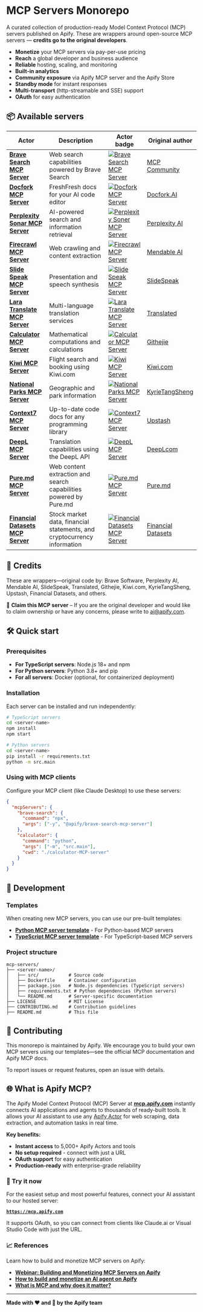 # MCP Servers Monorepo

A curated collection of production-ready Model Context Protocol (MCP) servers published on Apify. These are wrappers around open-source MCP servers — **credits go to the original developers**.

- **Monetize** your MCP servers via pay-per-use pricing
- **Reach** a global developer and business audience
- **Reliable** hosting, scaling, and monitoring
- **Built-in analytics**
- **Community exposure** via Apify MCP server and the Apify Store
- **Standby mode** for instant responses
- **Multi-transport** (http-streamable and SSE) support
- **OAuth** for easy authentication


## 📦 Available servers

| Actor                                                    | Description                                     | Actor badge                                                                                                                                                    | Original author                                                                                             |
|----------------------------------------------------------|-------------------------------------------------|----------------------------------------------------------------------------------------------------------------------------------------------------------------|-------------------------------------------------------------------------------------------------------------|
| **[Brave Search MCP Server](./brave-search-mcp-server/)** | Web search capabilities powered by Brave Search | [![Brave Search MCP Server](https://apify.com/actor-badge?actor=mcp-servers/brave-search-mcp-server)](https://apify.com/mcp-servers/brave-search-mcp-server)   | [MCP Community](https://github.com/modelcontextprotocol/servers-archived/tree/main/src/brave-search)        |
| **[Docfork MCP Server](./docfork-mcp-server/)**    | FreshFresh docs for your AI code editor | [![Docfork MCP Server](https://apify.com/actor-badge?actor=mcp-servers/brave-search-mcp-server)](https://apify.com/mcp-servers/brave-search-mcp-server) | [Docfork.AI](https://x.com/docfork_ai) |
| **[Perplexity Sonar MCP Server](./perplexity-mcp-server/)** | AI-powered search and information retrieval | [![Perplexity Soner MCP Server](https://apify.com/actor-badge?actor=mcp-servers/perplexity-sonar-mcp-server)](https://apify.com/mcp-servers/perplexity-sonar-mcp-server) | [Perplexity AI](https://github.com/ppl-ai/modelcontextprotocol) |
| **[Firecrawl MCP Server](./firecrawl-mcp-server/)** | Web crawling and content extraction | [![Firecrawl MCP Server](https://apify.com/actor-badge?actor=mcp-servers/firecrawl-mcp-server)](https://apify.com/actor/mcp-servers/firecrawl-mcp-server) | [Mendable AI](https://github.com/mendableai/firecrawl-mcp-server) |
| **[Slide Speak MCP Server](./slide-speak-mcp-server/)** | Presentation and speech synthesis | [![Slide Speak MCP Server](https://apify.com/actor-badge?actor=mcp-servers/slidespeak-mcp-server)](https://apify.com/mcp-servers/slidespeak-mcp-server) | [SlideSpeak](https://github.com/slidespeak/slidespeak-mcp) |
| **[Lara Translate MCP Server](./lara-translate-mcp-server/)** | Multi-language translation services | [![Lara Translate MCP Server](https://apify.com/actor-badge?actor=mcp-servers/lara-translate-mcp-server)](https://apify.com/mcp-servers/lara-translate-mcp-server) | [Translated](https://github.com/translated/lara-mcp) |
| **[Calculator MCP Server](./calculator-MCP-server/)** | Mathematical computations and calculations | [![Calculator MCP Server](https://apify.com/actor-badge?actor=mcp-servers/calculator-mcp-server)](https://apify.com/mcp-servers/calculator-mcp-server) | [Githejie](https://github.com/githejie/mcp-server-calculator) |
| **[Kiwi MCP Server](./kiwi-mcp-server/)** | Flight search and booking using Kiwi.com | [![Kiwi MCP Server](https://apify.com/actor-badge?actor=mcp-servers/kiwi-mcp-server)](https://apify.com/mcp-servers/kiwi-mcp-server) | [Kiwi.com](https://github.com/alpic-ai/kiwi-mcp-server-public) |
| **[National Parks MCP Server](./national-parks/)** | Geographic and park information | [![National Parks MCP Server](https://apify.com/actor-badge?actor=mcp-servers/national-parks-mcp-server)](https://apify.com/mcp-servers/national-parks-mcp-server) | [KyrieTangSheng](https://github.com/KyrieTangSheng/mcp-server-nationalparks) |
| **[Context7 MCP Server](./context7-mcp-server/)** | Up-to-date code docs for any programming library | [![Context7 MCP Server](https://apify.com/actor-badge?actor=mcp-servers/context7-mcp-server)](https://apify.com/mcp-servers/context7-mcp-server) | [Upstash](https://github.com/upstash/context7) |
| **[DeepL MCP Server](./deepl-mcp-server/)**                   | Translation capabilities using the DeepL API     | [![DeepL MCP Server](https://apify.com/actor-badge?actor=mcp-servers/deepl-mcp-server)](https://apify.com/mcp-servers/deepl-mcp-server)                                  | [DeepLcom](https://github.com/DeepLcom/deepl-mcp-server)                                                      |
| **[Pure.md MCP Server](./pure-md-mcp-server/)** | Web content extraction and search capabilities powered by Pure.md | [![Pure.md MCP Server](https://apify.com/actor-badge?actor=mcp-servers/pure-md-mcp-server)](https://apify.com/mcp-servers/pure-md-mcp-server) | [Pure.md](https://github.com/puremd/puremd-mcp) |
| **[Financial Datasets MCP Server](./financial-datasets-mcp-server/)** | Stock market data, financial statements, and cryptocurrency information | [![Financial Datasets MCP Server](https://apify.com/actor-badge?actor=mcp-servers/financial-datasets-mcp-server)](https://apify.com/mcp-servers/financial-datasets-mcp-server) | [Financial Datasets](https://github.com/financial-datasets/mcp-server) |

## 🙏 Credits
These are wrappers—original code by: Brave Software, Perplexity AI, Mendable AI, SlideSpeak, Translated, Githejie, Kiwi.com, KyrieTangSheng, Upstash, Financial Datasets, and others.

🚩 **Claim this MCP server** – If you are the original developer and would like to claim ownership or have any concerns, please write to [ai@apify.com](mailto:ai@apify.com).


## 🛠️ Quick start

### Prerequisites

- **For TypeScript servers**: Node.js 18+ and npm
- **For Python servers**: Python 3.8+ and pip
- **For all servers**: Docker (optional, for containerized deployment)

### Installation

Each server can be installed and run independently:

```bash
# TypeScript servers
cd <server-name>
npm install
npm start

# Python servers
cd <server-name>
pip install -r requirements.txt
python -m src.main
```

### Using with MCP clients

Configure your MCP client (like Claude Desktop) to use these servers:

```json
{
  "mcpServers": {
    "brave-search": {
      "command": "npx",
      "args": ["-y", "@apify/brave-search-mcp-server"]
    },
    "calculator": {
      "command": "python",
      "args": ["-m", "src.main"],
      "cwd": "./calculator-MCP-server"
    }
  }
}
```
## 🔧 Development

### Templates

When creating new MCP servers, you can use our pre-built templates:

- **[Python MCP server template](https://apify.com/templates/python-mcp-server)** - For Python-based MCP servers
- **[TypeScript MCP server template](https://apify.com/templates/ts-mcp-server)** - For TypeScript-based MCP servers

### Project structure

```
mcp-servers/
├── <server-name>/
│   ├── src/           # Source code
│   ├── Dockerfile     # Container configuration
│   ├── package.json   # Node.js dependencies (TypeScript servers)
│   ├── requirements.txt # Python dependencies (Python servers)
│   └── README.md      # Server-specific documentation
├── LICENSE            # MIT License
├── CONTRIBUTING.md    # Contribution guidelines
├── README.md          # This file
```

## 🤝 Contributing
This monorepo is maintained by Apify.
We encourage you to build your own MCP servers using our templates—see the official MCP documentation and Apify MCP docs.

To report issues or request features, open an issue with details.

## 🌐 What is Apify MCP?

The Apify Model Context Protocol (MCP) Server at **[mcp.apify.com](https://mcp.apify.com)** instantly connects AI applications and agents to thousands of ready-built tools. It allows your AI assistant to use any [Apify Actor](https://apify.com/store) for web scraping, data extraction, and automation tasks in real time.

**Key benefits:**
- **Instant access** to 5,000+ Apify Actors and tools
- **No setup required** - connect with just a URL
- **OAuth support** for easy authentication
- **Production-ready** with enterprise-grade reliability

### 🎯 Try it now

For the easiest setup and most powerful features, connect your AI assistant to our hosted server:

**[`https://mcp.apify.com`](https://mcp.apify.com)**

It supports OAuth, so you can connect from clients like Claude.ai or Visual Studio Code with just the URL.

### 📈 References

Learn how to build and monetize MCP servers on Apify:

- **[Webinar: Building and Monetizing MCP Servers on Apify](https://www.youtube.com/watch?v=w3AH3jIrXXo)**
- **[How to build and monetize an AI agent on Apify](https://blog.apify.com/how-to-build-an-ai-agent/)**
- **[What is MCP and why does it matter?](https://blog.apify.com/what-is-model-context-protocol/)**

---

**Made with ❤️ and 🍺 by the Apify team**
